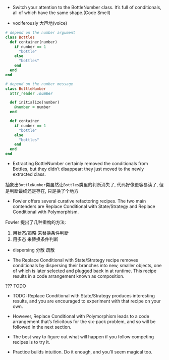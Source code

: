 + Switch your attention to the BottleNumber class. It’s full of conditionals, all of which have the same shape.(Code Smell)

+ vociferously 大声地(voice)

```ruby
# depend on the number argument
class Bottles
  def container(number)
    if number == 1
      "bottle"
    else
      "bottles"
    end
  end
end

# depend on the number message
class BottleNumber
  attr_reader :number

  def initialize(number)
    @number = number
  end

  def container
    if number == 1
      "bottle"
    else
      "bottles"
    end
  end
end

```

+ Extracting BottleNumber certainly removed the conditionals from Bottles, but they didn’t disappear: they just moved to the newly extracted class.

抽象出`BottleNumber`类虽然让`Bottles`类里的判断消失了, 代码好像更容易读了, 但是判断最终还是存在, 只是换了个地方

+ Fowler offers several curative refactoring recipes. The two main contenders are Replace Conditional with State/Strategy and Replace Conditional with Polymorphism.

Fowler 提出了几种重构的方法:
1. 用状态/策略 来替换条件判断
2. 用多态 来替换条件判断

+ dispersing 分散 疏散

+ The Replace Conditional with State/Strategy recipe removes conditionals by dispersing their branches into new, smaller objects, one of which is later selected and plugged back in at runtime. This recipe results in a code arrangement known as composition.

??? TODO

+ TODO: Replace Conditional with State/Strategy produces interesting results, and you are encouraged to experiment with that recipe on your own.

+ However, Replace Conditional with Polymorphism leads to a code arrangement that’s felicitous for the six-pack problem, and so will be followed in the next section.

+ The best way to figure out what will happen if you follow competing recipes is to try it.

+ Practice builds intuition. Do it enough, and you’ll seem magical too.






